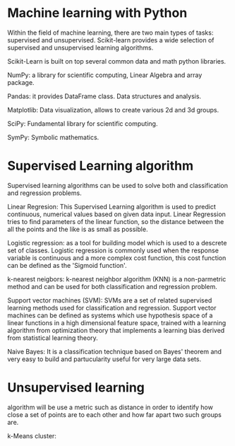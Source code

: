 #  Machine learning with Python

Within the field of machine learning, there are two main types of tasks: supervised and unsupervised. Scikit-learn provides a wide selection of supervised and unsupervised learning algorithms. 

Scikit-Learn is built on top several common data and math python libraries.

NumPy: a library for scientific computing, Linear Algebra and array package.

Pandas: it provides DataFrame class. Data structures and analysis.

Matplotlib: Data visualization, allows to create various 2d and 3d groups.

SciPy: Fundamental library for scientific computing.

SymPy: Symbolic mathematics.

# Supervised Learning algorithm

 Supervised learning algorithms can be used to solve both and classification and regression problems.

Linear Regresion: This Supervised Learning algorithm is used to predict continuous, numerical values based on given data input. Linear Regression tries to find parameters of the linear function, so the distance between the all the points and the like is as small as possible.

Logistic regression: as a tool for building model which is used to a descrete set of classes. Logistic regression is commonly used when the response variable is continuous and a more complex cost function, this cost function can be defined as the 'Sigmoid function'.

k-nearest neigbors: k-nearest neighbor algorithm (KNN) is a non-parmetric method and can be used for both classification and regression problem.

Support vector machines (SVM): SVMs are a set of related supervised learning methods used for classification and regression. Support vector machines can be defined as systems which use hypothesis space of a linear functions in a high dimensional feature space, trained with a learning algorithm from optimization theory that implements a learning bias derived from statistical learning theory.

Naive Bayes: It is a classification technique based on Bayes' theorem and very easy to build and partucularity useful for very large data sets.

# Unsupervised learning 
algorithm will be use a metric such as distance in order to identify how close a set of points are to each other and how far apart two such groups are.

k-Means cluster:

